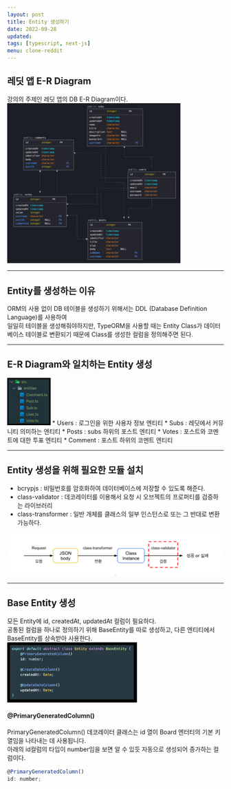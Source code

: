 ```yaml
---
layout: post
title: Entity 생성하기
date: 2022-09-28
updated: 
tags: [typescript, next-js]
menu: clone-reddit
---
```

## 레딧 앱 E-R Diagram
강의의 주제인 레딧 앱의 DB E-R Diagram이다.
<img src="\assets\img\posts\create-entity\erd.png" style="width:80%" />

- - -

## Entity를 생성하는 이유
ORM의 사용 없이 DB 테이블을 생성하기 위해서는 DDL (Database Definition Language)를 사용하여   
일일히 테이블을 생성해줘야하지만, TypeORM을 사용할 때는 Entity Class가 데이터 베이스 테이블로 변환되기 때문에
Class를 생성한 컬럼을 정의해주면 된다.

- - -

## E-R Diagram와 일치하는 Entity 생성
<img src="\assets\img\posts\create-entity\entities.png" style="width:20%" />
* Users : 로그인을 위한 사용자 정보 엔티티
* Subs : 레딧에서 커뮤니티 의미하는 엔티티
* Posts : subs 하위의 포스트 엔티티
* Votes : 포스트와 코멘트에 대한 투표 엔티티
* Comment : 포스트 하위의 코멘트 엔티티

- - -

## Entity 생성을 위해 필요한 모듈 설치
* bcrypjs : 비밀번호를 암호화하여 데이터베이스에 저장할 수 있도록 해준다.
* class-validator : 데코레이터를 이용해서 요청 시 오브젝트의 프로퍼티를 검증하는 라이브러리
* class-transformer : 일반 개체를 클래스의 일부 인스턴스로 또는 그 반대로 변환 가능하다.
<img src="\assets\img\posts\create-entity\class-transformer.png" style="width:100%" />

- - -

## Base Entity 생성
모든 Entity에 id, createdAt, updatedAt 컬럼이 필요하다.   
공통된 컬럼을 하나로 정의하기 위해 BaseEntity를 따로 생성하고, 다른 엔티티에서 BaseEntity를 상속받아 사용한다.
<img src="\assets\img\posts\create-entity\base-entity.png" style="width:60%" />

#### @PrimaryGeneratedColumn()
PrimaryGeneratedColumn() 데코레이터 클래스는 id 열이 Board 엔터티의 기본 키 열임을 나타내는 데 사용됩니다.   
아래의 id컬럼의 타입이 number임을 보면 알 수 있듯 자동으로 생성되어 증가하는 컬럼이다.
```javascript
@PrimaryGeneratedColumn()
id: number;
```